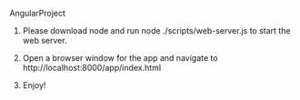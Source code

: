 AngularProject

1. Please download node and run node ./scripts/web-server.js to start the web server.

2. Open a browser window for the app and navigate to http://localhost:8000/app/index.html

3. Enjoy!



